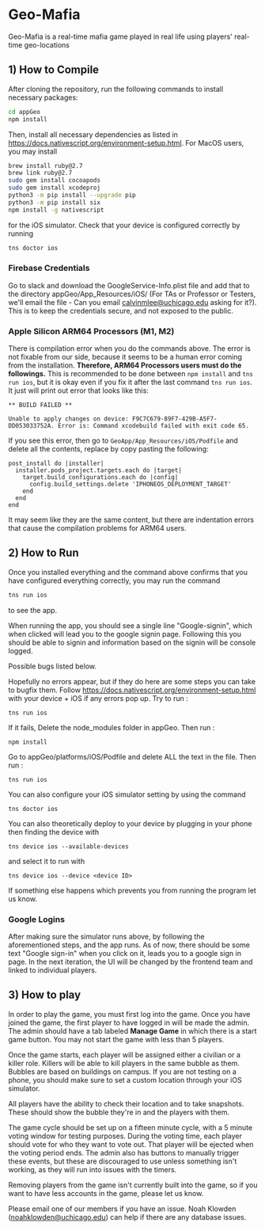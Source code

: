 # Geo-Mafia

Geo-Mafia is a real-time mafia game played in real life using players' real-time geo-locations

## 1) How to Compile
After cloning the repository, run the following commands to install necessary packages:
```bash
cd appGeo
npm install
```
Then, install all necessary dependencies as listed in https://docs.nativescript.org/environment-setup.html. For MacOS users, you may install
```bash
brew install ruby@2.7
brew link ruby@2.7
sudo gem install cocoapods
sudo gem install xcodeproj
python3 -m pip install --upgrade pip
python3 -m pip install six
npm install -g nativescript
```
for the iOS simulator. Check that your device is configured correctly by running 
```bash
tns doctor ios
```

### Firebase Credentials
Go to slack and download the GoogleService-Info.plist file and add that to the directory appGeo/App_Resources/iOS/
(For TAs or Professor or Testers, we'll email the file - Can you email calvinmlee@uchicago.edu asking for it?). This is to keep the credentials secure, and not exposed to the public. 

### Apple Silicon ARM64 Processors (M1, M2) 
There is compilation error when you do the commands above. The error is not fixable from our side, because it seems to be a human error coming from the installation. **Therefore, ARM64 Processors users must do the followings.** This is recommended to be done between ```npm install``` and ```tns run ios```, but it is okay even if  you fix it after the last command ```tns run ios```. It just will print out error that looks like this:
```
** BUILD FAILED **

Unable to apply changes on device: F9C7C679-89F7-429B-A5F7-DD053033752A. Error is: Command xcodebuild failed with exit code 65.
```
If you see this error, then go to ```GeoApp/App_Resources/iOS/Podfile``` and delete all the contents, replace by copy pasting the following:
```
post_install do |installer|
  installer.pods_project.targets.each do |target|
    target.build_configurations.each do |config|
      config.build_settings.delete 'IPHONEOS_DEPLOYMENT_TARGET'
    end
  end
end
```
It may seem like they are the same content, but there are indentation errors that cause the compilation problems for ARM64 users. 

## 2) How to Run
Once you installed everything and the command above confirms that you have configured everything correctly, you may run the command 
```bash
tns run ios
```
to see the app. 

When running the app, you should see a single line "Google-signin", which when clicked will lead you to the google signin page. Following this you should be able to signin and information based on the signin will be console logged.

 
Possible bugs listed below.

Hopefully no errors appear, but if they do here are some steps you can take to bugfix them.
Follow https://docs.nativescript.org/environment-setup.html with your device + iOS if any errors pop up.
Try to run :
```
tns run ios
```

If it fails, Delete the node_modules folder in appGeo.
Then run :
```
npm install
```
Go to appGeo/platforms/iOS/Podfile and delete ALL the text in the file.
Then run :
```
tns run ios
```
You can also configure your iOS simulator setting by using the command 
```
tns doctor ios
```
You can also theoretically deploy to your device by plugging in your phone then finding the device with
```
tns device ios --available-devices
```
and select it to run with
```
tns device ios --device <device ID>
```

If something else happens which prevents you from running the program let us know.

### Google Logins
After making sure the simulator runs above, by following the aforementioned steps, and the app runs. As of now, there should be some text "Google sign-in" when you click on it, leads you to a google sign in page. In the next iteration, the UI will be changed by the frontend team and linked to individual players.

## 3) How to play

In order to play the game, you must first log into the game. Once you have joined the game, the first player to have logged in will be made the admin. The admin should have a tab labeled **Manage Game** in which there is a start game button. You may not start the game with less than 5 players.

Once the game starts, each player will be assigned either a civilian or a killer role. Killers will be able to kill players in the same bubble as them. Bubbles are based on buildings on campus. If you are not testing on a phone, you should make sure to set a custom location through your iOS simulator.

All players have the ability to check their location and to take snapshots. These should show the bubble they're in and the players with them.

The game cycle should be set up on a fifteen minute cycle, with a 5 minute voting window for testing purposes. During the voting time, each player should vote for who they want to vote out. That player will be ejected when the voting period ends. The admin also has buttons to manually trigger these events, but these are discouraged to use unless something isn't working, as they will run into issues with the timers.

Removing players from the game isn't currently built into the game, so if you want to have less accounts in the game, please let us know. 

Please email one of our members if you have an issue. Noah Klowden (noahklowden@uchicago.edu) can help if there are any database issues.
